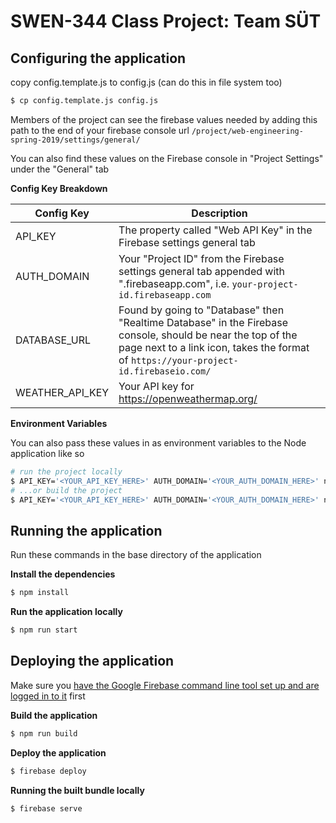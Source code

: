 # SWEN-344 Class Project: Team SÜT

## Configuring the application

copy config.template.js to config.js (can do this in file system too)

```bash
$ cp config.template.js config.js
```

Members of the project can see the firebase values needed by adding this path to the end of your firebase console url `/project/web-engineering-spring-2019/settings/general/`

You can also find these values on the Firebase console in "Project Settings" under the "General" tab

**Config Key Breakdown**

| Config Key      | Description                                                  |
| --------------- | ------------------------------------------------------------ |
| API_KEY         | The property called "Web API Key" in the Firebase settings general tab |
| AUTH_DOMAIN     | Your "Project ID" from the Firebase settings general tab appended with ".firebaseapp.com", i.e. `your-project-id.firebaseapp.com` |
| DATABASE_URL    | Found by going to "Database" then "Realtime Database" in the Firebase console, should be near the top of the page next to a link icon, takes the format of  `https://your-project-id.firebaseio.com/` |
| WEATHER_API_KEY | Your API key for https://openweathermap.org/                 |

**Environment Variables**

You can also pass these values in as environment variables to the Node application like so

``` bash
# run the project locally
$ API_KEY='<YOUR_API_KEY_HERE>' AUTH_DOMAIN='<YOUR_AUTH_DOMAIN_HERE>' npm run start
# ...or build the project
$ API_KEY='<YOUR_API_KEY_HERE>' AUTH_DOMAIN='<YOUR_AUTH_DOMAIN_HERE>' npm run build
```

## Running the application

Run these commands in the base directory of the application

**Install the dependencies**

``` bash
$ npm install
```

**Run the application locally**

``` bash
$ npm run start
```

## Deploying the application

Make sure you [have the Google Firebase command line tool set up and are logged in to it](https://firebase.google.com/docs/cli/) first

**Build the application**

``` bash
$ npm run build
```

**Deploy the application**

``` bash
$ firebase deploy
```

**Running the built bundle locally**

``` bash
$ firebase serve
```
